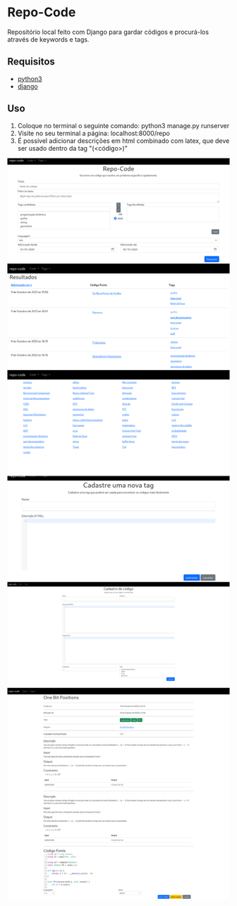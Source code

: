 # Repo-Code

Repositório local feito com Django para gardar códigos e procurá-los através de keywords e tags.

## Requisitos

- [python3](https://www.python.org/downloads/)
- [django](https://www.djangoproject.com/)

## Uso

1. Coloque no terminal o seguinte comando: python3 manage.py runserver
2. Visite no seu terminal a página: localhost:8000/repo
3. É possível adicionar descrições em html combinado com latex, que deve ser usado dentro da tag "\(<código>\)"

![Tela inicial](https://github.com/ThiagoFBastos/Repo-Code/blob/main/inicio.png)
![Busca](https://github.com/ThiagoFBastos/Repo-Code/blob/main/busca.png)
![Tags](https://github.com/ThiagoFBastos/Repo-Code/blob/main/all_tags.png)
![Add tag](https://github.com/ThiagoFBastos/Repo-Code/blob/main/add-tag.png)
![Add code](https://github.com/ThiagoFBastos/Repo-Code/blob/main/add_code.png)
![One bit positions 1](https://github.com/ThiagoFBastos/Repo-Code/blob/main/one_bit_positions_1.png)
![One bit positions 2](https://github.com/ThiagoFBastos/Repo-Code/blob/main/one_bit_positions_2.png)
